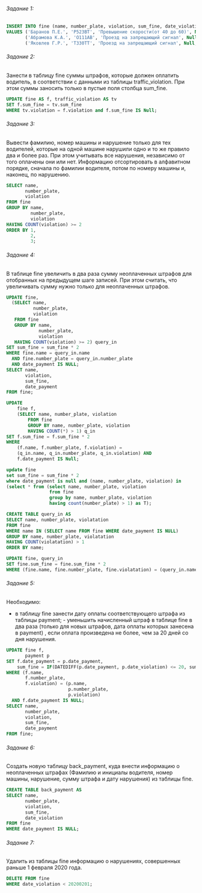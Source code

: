 ###### Задание 1:
```sql
INSERT INTO fine (name, number_plate, violation, sum_fine, date_violation, date_payment) 
VALUES ('Баранов П.Е.', 'Р523ВТ', 'Превышение скорости(от 40 до 60)', Null, '2020-02-14', Null), 
       ('Абрамова К.А.', 'О111АВ', 'Проезд на запрещающий сигнал', Null, '2020-02-23', Null), 
       ('Яковлев Г.Р.', 'Т330ТТ', 'Проезд на запрещающий сигнал', Null, '2020-03-03', Null);
```
###### Задание 2:
Занести в таблицу fine суммы штрафов, которые должен оплатить водитель, 
в соответствии с данными из таблицы traffic\_violation. При этом суммы заносить только в пустые поля столбца  sum\_fine.
```sql
UPDATE fine AS f, traffic_violation AS tv
SET f.sum_fine = tv.sum_fine
WHERE tv.violation = f.violation and f.sum_fine IS Null;
```
###### Задание 3:
Вывести фамилию, номер машины и нарушение только для тех водителей, которые на одной машине нарушили одно и то же правило   два и более раз. При этом учитывать все нарушения, независимо от того оплачены они или нет. Информацию отсортировать в алфавитном порядке, сначала по фамилии водителя, потом по номеру машины и, наконец, по нарушению.
```sql
SELECT name,
       number_plate,
       violation
FROM fine
GROUP BY name,
         number_plate,
         violation
HAVING COUNT(violation) >= 2
ORDER BY 1,
         2,
         3;
```
###### Задание 4:
В таблице fine увеличить в два раза сумму неоплаченных штрафов для отобранных на предыдущем шаге записей. При этом считать, что увеличивать сумму нужно только для неоплаченных штрафов.
```sql
UPDATE fine,
  (SELECT name,
          number_plate,
          violation
   FROM fine
   GROUP BY name,
            number_plate,
            violation
   HAVING COUNT(violation) >= 2) query_in
SET sum_fine = sum_fine * 2
WHERE fine.name = query_in.name
  AND fine.number_plate = query_in.number_plate
  AND date_payment IS NULL;
SELECT name,
       violation,
       sum_fine,
       date_payment
FROM fine;

UPDATE 
    fine f,
    (SELECT name, number_plate, violation
		FROM fine
		GROUP BY name, number_plate, violation
		HAVING COUNT(*) > 1) q_in
SET f.sum_fine = f.sum_fine * 2
WHERE
    (f.name, f.number_plate, f.violation) = 
    (q_in.name, q_in.number_plate, q_in.violation) AND
    f.date_payment IS Null;

update fine
set sum_fine = sum_fine * 2
where date_payment is null and (name, number_plate, violation) in
(select * from (select name, number_plate, violation
                from fine
                group by name, number_plate, violation
                having count(number_plate) > 1) as T);

CREATE TABLE query_in AS
SELECT name, number_plate, violatation
FROM fine
WHERE name IN (SELECT name FROM fine WHERE date_payment IS NULL)
GROUP BY name, number_plate, violatation
HAVING COUNT(violatation) > 1
ORDER BY name;

UPDATE fine, query_in
SET fine.sum_fine = fine.sum_fine * 2
WHERE (fine.name, fine.number_plate, fine.violatation) = (query_in.name, query_in.number_plate, query_in.violatation) AND fine.date_payment IS NULL;
```
###### Задание 5:
Необходимо:
- в таблицу fine занести дату оплаты соответствующего штрафа из таблицы payment; - уменьшить начисленный штраф в таблице fine в два раза (только для новых штрафов, дата оплаты которых занесена в payment) , если оплата произведена не более, чем за 20 дней со дня нарушения.
```sql
UPDATE fine f,
       payment p
SET f.date_payment = p.date_payment,
    sum_fine = IF(DATEDIFF(p.date_payment, p.date_violation) <= 20, sum_fine / 2, sum_fine)
WHERE (f.name,
       f.number_plate,
       f.violation) = (p.name,
                       p.number_plate,
                       p.violation)
  AND f.date_payment IS NULL;
SELECT name,
       number_plate,
       violation,
       sum_fine,
       date_payment
FROM fine;
```
###### Задание 6:
Создать новую таблицу back_payment, куда внести информацию о неоплаченных штрафах (Фамилию и инициалы водителя, номер машины, нарушение, сумму штрафа  и  дату нарушения) из таблицы fine.
```sql
CREATE TABLE back_payment AS
SELECT name,
       number_plate,
       violation,
       sum_fine,
       date_violation
FROM fine
WHERE date_payment IS NULL;
```
###### Задание 7:
Удалить из таблицы fine информацию о нарушениях, совершенных раньше 1 февраля 2020 года.
```sql
DELETE FROM fine
WHERE date_violation < 20200201;
```